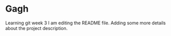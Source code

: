 # Gagh
Learning git week 3
I am editing the README file. Adding some more details about the project description.

